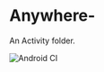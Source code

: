# Anywhere-
An Activity folder.

![Android CI](https://github.com/zhaobozhen/Anywhere-/workflows/Android%20CI/badge.svg)
